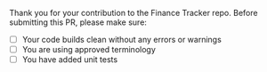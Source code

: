 Thank you for your contribution to the Finance Tracker repo. 
Before submitting this PR, please make sure:

- [ ] Your code builds clean without any errors or warnings
- [ ] You are using approved terminology
- [ ] You have added unit tests
